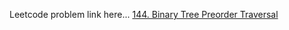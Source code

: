 Leetcode problem link here...
[144. Binary Tree Preorder Traversal](https://leetcode.com/problems/binary-tree-preorder-traversal/submissions/)

